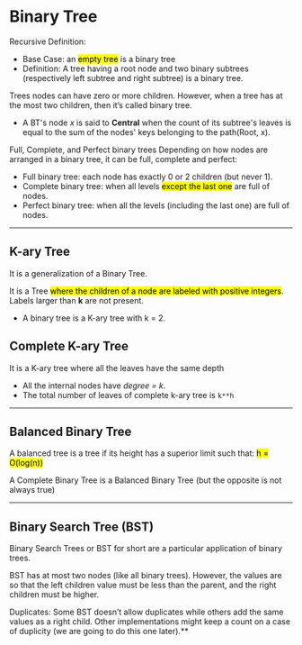 # Binary Tree

Recursive Definition:
* Base Case: an <mark>empty tree</mark> is a binary tree
* Definition: A tree having a root node and two binary subtrees (respectively left subtree and right subtree) is a binary tree.

Trees nodes can have zero or more children. However, 
when a tree has at the most two children, then it’s called binary tree.
* A BT's node *x* is said to **Central** when the count of its subtree's leaves is equal to the sum of the nodes' keys belonging to the path(Root, x).

Full, Complete, and Perfect binary trees
Depending on how nodes are arranged in a binary tree, it can be full, complete and perfect:

* Full binary tree: each node has exactly 0 or 2 children (but never 1).
* Complete binary tree: when all levels <mark>except the last one</mark> are full of nodes.
* Perfect binary tree: when all the levels (including the last one) are full of nodes.

---

## K-ary Tree
It is a generalization of a Binary Tree.

It is a Tree <mark>where the children of a node are labeled with positive integers</mark>.
Labels larger than **k** are not present.

* A binary tree is a K-ary tree with k = 2.

## Complete K-ary Tree
It is a K-ary tree where all the leaves have the same depth
* All the internal nodes have _degree = k_.
* The total number of leaves of complete k-ary tree is `k**h`

---

## Balanced Binary Tree
A balanced tree is a tree if its height has a superior limit such that: <mark>h = O(log(n))</mark>

A Complete Binary Tree is a Balanced Binary Tree (but the opposite is not always true)



---

## Binary Search Tree (BST)
Binary Search Trees or BST for short are a particular application of binary trees.

BST has at most two nodes (like all binary trees). However, the values are so that the left children value must be less than the parent, and the right children must be higher.

Duplicates: Some BST doesn’t allow duplicates while others add the same values 
as a right child. 
Other implementations might keep a count on a case of duplicity 
(we are going to do this one later).**


